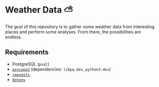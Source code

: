 # Weather Data ⛅
The goal of this repository is to gather some weather data from interesting places and perform some analyses. From there, the possibilities are endless.

## Requirements
- PostgreSQL (`psql`)
- [`psycopg2`](https://pypi.org/project/psycopg2/) (dependencies: `libpq-dev`, `python3-dev`)
- [`requests`](https://pypi.org/project/requests/)
- [`dotenv`](https://pypi.org/project/python-dotenv/)
